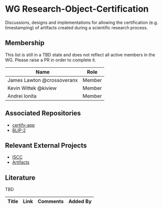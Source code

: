 # WG Research-Object-Certification

Discussions, designs and implementations for allowing the certification (e.g. timestamping) of artifacts created during a scientific research process.

## Membership

This list is still in a TBD state and does not reflect all active members in the WG.
Please raise a PR in order to complete it.

| Name | Role |
| ----- | ----- |
| James Lawton @crossoveranx | Member |
| Kevin Wittek @kiview | Member |
| Andrei Ionita | Member |

## Associated Repositories

* [certify-app](https://github.com/bloxberg-org/certify-app)
* [BLIP-2](https://github.com/bloxberg-org/blips/blob/master/blips/blip-2-researchcertificate.md)

## Relevant External Projects

* [ISCC](https://decentralized.science/)
* [Artifacts](https://artifacts.ai/)

## Literature
TBD

| Title | Link | Comments | Added By |
| ----- | ---- | -------- | -------- |

